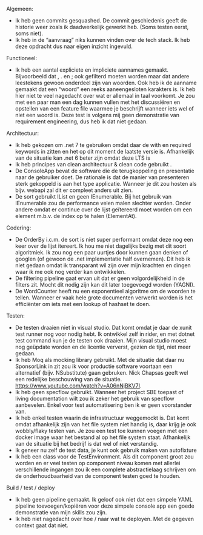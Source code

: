 
Algemeen:

 - Ik heb geen commits gesquashed. De commit geschiedenis geeft de historie weer zoals ik daadwerkelijk gewerkt heb. (Soms testen eerst, soms niet).
 - Ik heb in de “aanvraag” niks kunnen vinden over de tech stack. Ik heb deze opdracht dus naar eigen inzicht ingevuld.

Functioneel:

 - Ik heb een aantal expliciete en impliciete aannames gemaakt. Bijvoorbeeld dat , . en ; ook gefilterd moeten worden maar dat andere leestekens gewoon onderdeel zijn van woorden. Ook heb ik de aanname gemaakt dat een “woord” een reeks aaneengesloten karakters is. Ik heb hier niet te veel nagedacht over wat er allemaal in taal voorkomt. Je zou met een paar man een dag kunnen vullen met het discussiëren en opstellen van een feature file waarmee je beschrijft wanneer iets wel of niet een woord is. Deze test is volgens mij geen demonstratie van requirement engineering, dus heb ik dat niet gedaan.

Architectuur:
- Ik heb gekozen om .net 7 te gebruiken omdat daar de with en required keywords in zitten en het op dit moment de laatste versie is. Afhankelijk van de situatie kan .net 6 beter zijn omdat deze LTS is
- Ik heb principes van clean architectuur & clean code gebruikt .
- De ConsoleApp bevat de software die de terugkoppeling en presentatie naar de gebruiker doet. De rationale is dat de manier van presenteren sterk gekoppeld is aan het type applicatie. Wanneer je dit zou hosten als bijv. webapi zal dit er compleet anders uit zien.
- De sort gebruikt IList en geen IEnumerable. Bij het gebruik van IEnumerable zou de performance velen malen slechter worden. Onder andere omdat er continue over de lijst geïtereerd moet worden om een element m.b.v. de index op te halen (ElementAt).


Codering:
- De OrderBy i.c.m. de sort is niet super performant omdat deze nog een keer over de lijst itereert. Ik hou me niet dagelijks bezig met dit soort algoritmiek. Ik zou nog een paar uurtjes door kunnen gaan denken of googlen (of gewoon de .net implementatie half overnemen). Dit heb ik niet gedaan omdat ik transparant wil zijn over mijn krachten en dingen waar ik me ook nog verder kan ontwikkelen.
- De filtering pipeline gaat ervan uit dat er geen volgordelijkheid in de filters zit. Mocht dit nodig zijn kan dit later toegevoegd worden (YAGNI).
- De WordCounter heeft nu een exponentieel algoritme om de woorden te tellen. Wanneer er vaak hele grote documenten verwerkt worden is het efficiënter om iets met een lookup of hashset te doen.

Testen:
- De testen draaien niet in visual studio. Dat komt omdat je daar de xunit test runner nog voor nodig hebt. Ik ontwikkel zelf in rider, en met dotnet test command kun je de testen ook draaien. Mijn visual studio moest nog geüpdate worden en de licentie ververst, gezien de tijd, niet meer gedaan.
- Ik heb Moq als mocking library gebruikt. Met de situatie dat daar nu SponsorLink in zit zou ik voor productie software voortaan een alternatief (bijv. NSubstitute) gaan gebruken. Nick Chapsas geeft wel een redelijke beschouwing van de situatie. https://www.youtube.com/watch?v=A06nNjBKV7I.
- Ik heb geen specflow gebruikt. Wanneer het project SBE toepast of living documentation wilt zou ik zeker het gebruik van specflow aanbevelen. Enkel voor test automatisering ben ik er geen voorstander van.
- Ik heb enkel testen waarin de infrastructuur weggemockt is. Dat komt omdat afhankelijk zijn van het file system niet handig is, daar krijg je ook wobbly/flaky testen van. Je zou een test toe kunnen voegen met een docker image waar het bestand al op het file system staat. Afhankelijk van de situatie bij het bedrijf is dat wel of niet verstandig.
- Ik geneer nu zelf de test data, je kunt ook gebruik maken van autofixture
- Ik heb een class voor de TestEnvironment. Als dit component groot zou worden en er veel testen op component niveau komen met allerlei verschillende ingangen zou ik een complete abstractielaag schrijven om de onderhoudbaarheid van de component testen goed te houden.

Build / test / deploy
- Ik heb geen pipeline gemaakt. Ik geloof ook niet dat een simpele YAML pipeline toevoegen/kopiëren  voor deze simpele console app een goede demonstratie van mijn skills zou zijn.
- Ik heb niet nagedacht over hoe / naar wat te deployen. Met de gegeven context gaat dat niet.